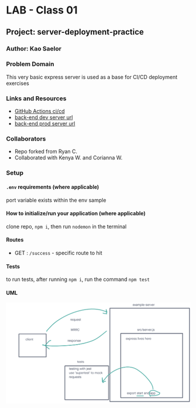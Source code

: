 # LAB - Class 01

## Project: server-deployment-practice

### Author: Kao Saelor

### Problem Domain

This very basic express server is used as a base for CI/CD deployment exercises

### Links and Resources

- [GitHub Actions ci/cd](https://github.com/CodingKao/server-deployment-practice/actions)
- [back-end dev server url](https://server-deployment-practice-h4hx.onrender.com/)
- [back-end prod server url](https://main-4pfp.onrender.com/)

### Collaborators

- Repo forked from Ryan C.
- Collaborated with Kenya W. and Corianna W.


### Setup

#### `.env` requirements (where applicable)

port variable exists within the env sample


#### How to initialize/run your application (where applicable)

clone repo, `npm i`, then run `nodemon` in the terminal

#### Routes

- GET : `/success` - specific route to hit

#### Tests

to run tests, after running `npm i`, run the command `npm test`

#### UML

![UML image](./assets//example-server-uml.png)
